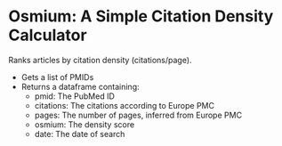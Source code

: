 # Osmium: A Simple Citation Density Calculator

Ranks articles by citation density (citations/page).

 - Gets a list of PMIDs
 - Returns a dataframe containing:
    - pmid: The PubMed ID
    - citations: The citations according to Europe PMC
    - pages: The number of pages, inferred from Europe PMC
    - osmium: The density score 
    - date: The date of search
